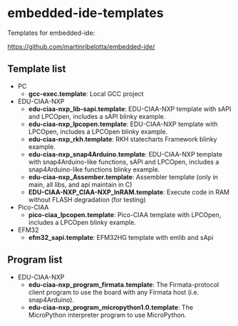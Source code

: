 # embedded-ide-templates

Templates for embedded-ide:

https://github.com/martinribelotta/embedded-ide/

## Template list

- PC
    - **gcc-exec.template**: Local GCC project
- EDU-CIAA-NXP
    - **edu-ciaa-nxp_lib-sapi.template**: EDU-CIAA-NXP template with sAPI and LPCOpen, includes a sAPI blinky example.
    - **edu-ciaa-nxp_lpcopen.template**: EDU-CIAA-NXP template with LPCOpen, includes a LPCOpen blinky example.
    - **edu-ciaa-nxp_rkh.template**: RKH statecharts Framework blinky example.
    - **edu-ciaa-nxp_snap4Arduino.template**: EDU-CIAA-NXP template with snap4Arduino-like functions, sAPI and LPCOpen, includes a snap4Arduino-like functions blinky example.
    - **edu-ciaa-nxp_Assember.template**: Assembler template (only in main, all libs, and api maintain in C)
    - **EDU-CIAA-NXP_CIAA-NXP_InRAM.template**: Execute code in RAM without FLASH degradation (for testing)
- Pico-CIAA
    - **pico-ciaa_lpcopen.template**: Pico-CIAA template with LPCOpen, includes a LPCOpen blinky example.
- EFM32
    - **efm32_sapi.template**: EFM32HG template with emlib and sApi

## Program list

- EDU-CIAA-NXP
    - **edu-ciaa-nxp_program_firmata.template**: The Firmata-protocol client program to use the board with any Firmata host (i.e. snap4Arduino).
    - **edu-ciaa-nxp_program_micropython1.0.template**: The MicroPython interpreter program to use MicroPython.
